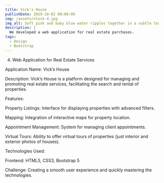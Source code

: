 ```yaml
---
title: Vick's House
publishDate: 2019-10-02 00:00:00
img: /assets/stock-4.jpg
img_alt: Soft pink and baby blue water ripples together in a subtle texture.
description: |
  We developed a web application for real estate purchases.
tags:
  - Design
  - Bootstrap
---
```


4. Web Application for Real Estate Services

Application Name: Vick’s House

Description: Vick’s House is a platform designed for managing and promoting real estate services, facilitating the search and rental of properties.

Features:

Property Listings: Interface for displaying properties with advanced filters.

Mapping: Integration of interactive maps for property location.

Appointment Management: System for managing client appointments.

Virtual Tours: Ability to offer virtual tours of properties (just interior and exterior photos of houses).

Technologies Used:

Frontend: HTML5, CSS3, Bootstrap 5


Challenge: Creating a smooth user experience and quickly mastering the technologies.